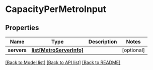 # CapacityPerMetroInput


## Properties
Name | Type | Description | Notes
------------ | ------------- | ------------- | -------------
**servers** | [**list[MetroServerInfo]**](MetroServerInfo.md) |  | [optional] 

[[Back to Model list]](../README.md#documentation-for-models) [[Back to API list]](../README.md#documentation-for-api-endpoints) [[Back to README]](../README.md)


